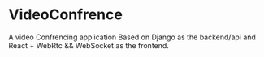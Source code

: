 # VideoConfrence
A video Confrencing application Based on Django as the backend/api and React + WebRtc && WebSocket as the frontend.
